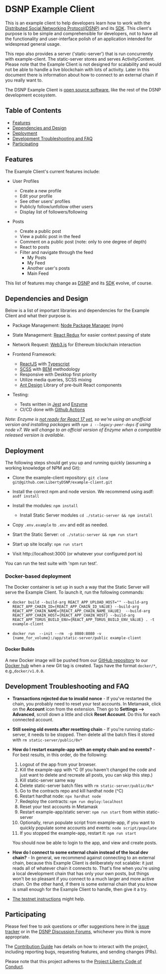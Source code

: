 # DSNP Example Client

This is an example client to help developers learn how to work with the [Distributed Social Networking Protocol(DSNP)](https://spec.dsnp.org/) and its [SDK](https://www.dsnp.org/sdk).
This client's purpose is to be  simple and comprehensible for developers, not to have all the functionality and user-interface polish of an application intended for widespread general usage.

This repo also provides a server ('static-server') that is run concurrently with example-client.
The static-server stores and serves ActivityContent.
Please note that the  Example Client is not designed for scalability and would not be able to handle a live blockchain with lots of activity.
Later in this document there is information about how to connect to an external chain if you really want to.

The DSNP Example Client is [open source software](LICENSE), like the rest of the DSNP development ecosystem.

## Table of Contents

* [Features](#features)
* [Dependencies and Design](#dependencies-and-design)
* [Deployment](#deployment)
* [Development Troubleshooting and FAQ](#development-troubleshooting-and-faq)
* [Participating](#participating)

## Features

The Example Client's current features include:

* User Profiles
  - Create a new profile
  - Edit your profile
  - See other users' profiles
  - Publicly follow/unfollow other users
  - Display list of followers/following

* Posts
  - Create a public post
  - View a public post in the feed
  - Comment on a public post (note: only to one degree of depth)
  - React to posts
  - Filter and navigate through the feed
    + My Posts
    + My Feed
    + Another user's posts
    + Main Feed

This list of features may change as [DSNP](https://spec.dsnp.org/) and its [SDK](https://www.dsnp.org/sdk) evolve, of course.

## Dependencies and Design

Below is a list of important libraries and dependencies for the Example Client and what their purpose is.

* Package Management: [Node Package Manager](https://www.npmjs.com) (npm)

* State Management: [React Redux](https://react-redux.js.org) for easier context passing of state

* Network Request: [Web3.js](https://web3js.readthedocs.io/en/v1.3.4/) for Ethereum blockchain interaction

* Frontend Framework:
  - [ReactJS](https://reactjs.org) with [Typescript](https://www.typescriptlang.org)
  - [SCSS](https://sass-lang.com) with [BEM](https://en.bem.info/methodology/css/) methodology
  - Responsive with Desktop first priority
  - Utilize media queries, SCSS mixing
  - [Ant Design](https://ant.design) Library of pre-built React components

* Testing:
  - Tests written in [Jest](https://jestjs.io) and [Enzyme](https://enzymejs.github.io/enzyme/)
  - CI/CD done with [Github Actions](https://github.com/features/actions)

*Note: Enzyme is [not ready for React 17 yet](https://github.com/enzymejs/enzyme/issues/2429), so we're using an unofficial version and installing packages with `npm i --legacy-peer-deps` if using node v7.
We will change to an official version of Enzyme when a compatible released version is available.*

## Deployment

The following steps should get you up and running quickly (assuming a working knowledge of NPM and Git):

* Clone the example-client repository: `git clone git@github.com:LibertyDSNP/example-client.git`

* Install the correct npm and node version.  We recommend using asdf: `asdf install`

* Install the modules: `npm install`
  * Install Static Server modules `cd ./static-server && npm install`

* Copy `.env.example` to `.env` and edit as needed.

* Start the Static Server: `cd ./static-server && npm run start`

* Start up site locally: `npm run start`

* Visit http://localhost:3000 (or whatever your configured port is)

You can run the test suite with 'npm run test'.

### Docker-based deployment

The Docker container is set up in such a way that the Static Server will serve the Example Client.  To launch it, run the following commands:

* `docker build --build-arg REACT_APP_UPLOAD_HOST="" --build-arg REACT_APP_CHAIN_ID={REACT_APP_CHAIN_ID_VALUE} --build-arg  REACT_APP_CHAIN_NAME={REACT_APP_CHAIN_NAME_VALUE}  --build-arg REACT_APP_CHAIN_HOST={REACT_APP_CHAIN_HOST} --build-arg REACT_APP_TORUS_BUILD_ENV={REACT_APP_TORUS_BUILD_ENV_VALUE} . -t example-client`

* `docker run  --init --rm  -p 8080:8080 -v {name_for_volume}:/app/static-server/public example-client`

#### Docker Builds

A new Docker image will be pushed from our [GitHub repository](https://github.com/LibertyDSNP/example-client) to our [Docker hub](https://hub.docker.com/r/dsnp/example-client) when a new Git tag is created.  Tags have the format `docker/*`, e.g.,`docker/v1.0.0`.

## Development Troubleshooting and FAQ

* **Transactions rejected due to invalid nonce** - If you've restarted the chain, you probably need to reset your test accounts.
In Metamask, click on the **Account** icon from the extension.
Then go to **Settings --> Advanced**, scroll down a little and click **Reset Account**. Do this for each connected account.

* **Still seeing old events after resetting chain** - If you're running static-server, it needs to be stopped.
Then delete all the batch files it stored with `rm static-server/public/0x*`

* **How do I restart example-app with an empty chain and no events?** - For best results, in this order, do the following:
    1. Logout of the app from your browser.
    1. Kill the example-app with ^C (If you haven't changed the code and just want to delete and recreate all posts, you can skip this step.)
    1. Kill static-server same way
    1. Delete static-server batch files with `rm static-server/public/0x*`
    1. Go to the contracts repo and kill hardhat node (^C)
    1. Restart hardhat node: `npx hardhat node`
    1. Redeploy the contracts: `npm run deploy:localhost`
    1. Reset your test accounts in Metamask
    1. Restart example-app/static server: `npm run start` from within static-server
    1. Optionally, rerun populate script from example-app, if you want to quickly populate some accounts and events: `node script/populate`
    1. If you stopped the example-app, restart it: `npm run start`

    You should now be able to login to the app, and view and create posts.

* **How do I connect to some external chain instead of the local dev chain?** - In general, we recommend against connecting to an external chain, because this Example Client is deliberately not scalable: it just reads all of whatever chain it connects to.
That's fine when you're using a local development chain that has only your own posts, but things won't be so pleasant if you connect to a much larger and more active chain.
On the other hand, if there is some external chain that you know is small enough for the Example Client to handle, then give it a try.
* [The testnet instructions](https://forums.projectliberty.io/t/testnet-is-now-live/93) might help.

## Participating

Please feel free to ask questions or offer suggestions here in the [issue tracker](https://github.com/LibertyDSNP/example-client/issues)
or in the [DSNP Discussion Forums](https://forums.projectliberty.io), whichever you think is more appropriate.

The [Contribution Guide](CONTRIBUTING.md) has details on how to  interact with the project, including reporting bugs, requesting features, and sending changes (PRs).

Please note that this project adheres to the [Project Liberty Code of Conduct](https://www.projectliberty.io/codeOfConduct.html).
